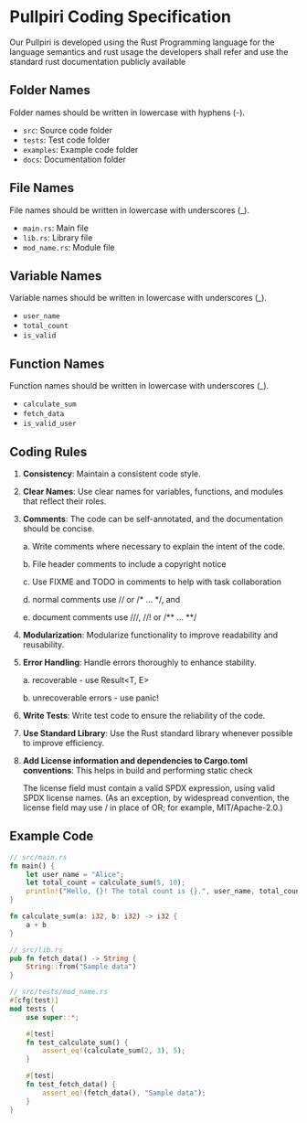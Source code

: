 # Pullpiri Coding Specification
Our Pullpiri is developed using the Rust Programming language for the language semantics and rust usage the developers shall refer and use the standard rust documentation publicly available

## Folder Names
Folder names should be written in lowercase with hyphens (-).
- `src`: Source code folder
- `tests`: Test code folder
- `examples`: Example code folder
- `docs`: Documentation folder

## File Names
File names should be written in lowercase with underscores (_).
- `main.rs`: Main file
- `lib.rs`: Library file
- `mod_name.rs`: Module file

## Variable Names
Variable names should be written in lowercase with underscores (_).
- `user_name`
- `total_count`
- `is_valid`

## Function Names
Function names should be written in lowercase with underscores (_).
- `calculate_sum`
- `fetch_data`
- `is_valid_user`

## Coding Rules
1. **Consistency**: Maintain a consistent code style.
2. **Clear Names**: Use clear names for variables, functions, and modules that reflect their roles.
3. **Comments**: The code can be self-annotated, and the documentation should be concise.
   
   a. Write comments where necessary to explain the intent of the code.
   
   b. File header comments to include a copyright notice
   
   c. Use FIXME and TODO in comments to help with task collaboration
   
   d. normal comments use // or /* ... */, and
   
   e. document comments use ///, //! or /** ... **/
7. **Modularization**: Modularize functionality to improve readability and reusability.
8. **Error Handling**: Handle errors thoroughly to enhance stability.

    a. recoverable - use Result<T, E>
   
    b. unrecoverable errors - use panic!
   
9. **Write Tests**: Write test code to ensure the reliability of the code.
10. **Use Standard Library**: Use the Rust standard library whenever possible to improve efficiency.
11. **Add License information and dependencies to Cargo.toml conventions**: This helps in build and performing static check 

    The license field must contain a valid SPDX expression, using valid SPDX license names. (As an exception, by widespread convention, the license field may use / in place of OR; for example, MIT/Apache-2.0.)

## Example Code

```rust
// src/main.rs
fn main() {
    let user_name = "Alice";
    let total_count = calculate_sum(5, 10);
    println!("Hello, {}! The total count is {}.", user_name, total_count);
}

fn calculate_sum(a: i32, b: i32) -> i32 {
    a + b
}

// src/lib.rs
pub fn fetch_data() -> String {
    String::from("Sample data")
}

// src/tests/mod_name.rs
#[cfg(test)]
mod tests {
    use super::*;

    #[test]
    fn test_calculate_sum() {
        assert_eq!(calculate_sum(2, 3), 5);
    }

    #[test]
    fn test_fetch_data() {
        assert_eq!(fetch_data(), "Sample data");
    }
}
